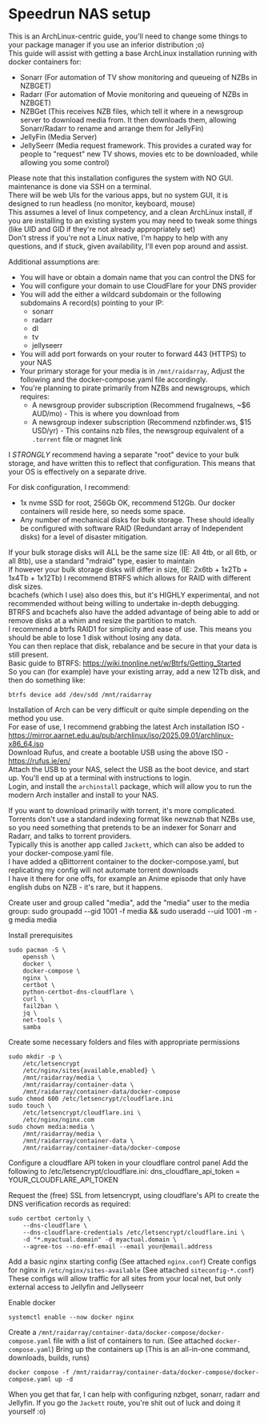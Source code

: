 # Speedrun NAS setup

This is an ArchLinux-centric guide, you'll need to change some things to your package manager if you use an inferior distribution ;o)  
This guide will assist with getting a base ArchLinux installation running with docker containers for:  
- Sonarr (For automation of TV show monitoring and queueing of NZBs in NZBGET)
- Radarr (For automation of Movie monitoring and queueing of NZBs in NZBGET)
- NZBGet (This receives NZB files, which tell it where in a newsgroup server to download media from. It then downloads them, allowing Sonarr/Radarr to rename and arrange them for JellyFin)
- JellyFin (Media Server)
- JellySeerr (Media request framework. This provides a curated way for people to "request" new TV shows, movies etc to be downloaded, while allowing you some control)

Please note that this installation configures the system with NO GUI. maintenance is done via SSH on a terminal.  
There will be web UIs for the various apps, but no system GUI, it is designed to run headless (no monitor, keyboard, mouse)  
This assumes a level of linux competency, and a clean ArchLinux install, if you are installing to an existing system you may need to tweak some things (like UID and GID if they're not already appropriately set)  
Don't stress if you're not a Linux native, I'm happy to help with any questions, and if stuck, given availability, I'll even pop around and assist.  
  
Additional assumptions are:  
  
- You will have or obtain a domain name that you can control the DNS for
- You will configure your domain to use CloudFlare for your DNS provider
- You will add the either a wildcard subdomain or the following subdomains A record(s) pointing to your IP:
  - sonarr
  - radarr
  - dl
  - tv
  - jellyseerr
- You will add port forwards on your router to forward 443 (HTTPS) to your NAS
- Your primary storage for your media is in `/mnt/raidarray`, Adjust the following and the docker-compose.yaml file accordingly.
- You're planning to pirate primarily from NZBs and newsgroups, which requires:
  - A newsgroup provider subscription (Recommend frugalnews, ~$6 AUD/mo) - This is where you download from
  - A newsgroup indexer subscription  (Recommend nzbfinder.ws, $15 USD/yr) - This contains nzb files, the newsgroup equivalent of a `.torrent` file or magnet link

I *STRONGLY* recommend having a separate "root" device to your bulk storage, and have written this to reflect that configuration.
This means that your OS is effectively on a separate drive.

For disk configuration, I recommend:
- 1x nvme SSD for root, 256Gb OK, recommend 512Gb. Our docker containers will reside here, so needs some space.
- Any number of mechanical disks for bulk storage. These should ideally be configured with software RAID (Redundant array of Independent disks) for a level of disaster mitigation.

If your bulk storage disks will ALL be the same size (IE: All 4tb, or all 6tb, or all 8tb), use a standard "mdraid" type, easier to maintain  
If however your bulk storage disks will differ in size, (IE: 2x6tb + 1x2Tb + 1x4Tb + 1x12Tb) I recommend BTRFS which allows for RAID with different disk sizes.  
bcachefs (which I use) also does this, but it's HIGHLY experimental, and not recommended without being willing to undertake in-depth debugging.  
BTRFS and bcachefs also have the added advantage of being able to add or remove disks at a whim and resize the partition to match.  
I recommend a btrfs RAID1 for simplicity and ease of use. This means you should be able to lose 1 disk without losing any data.  
You can then replace that disk, rebalance and be secure in that your data is still present.  
Basic guide to BTRFS: https://wiki.tnonline.net/w/Btrfs/Getting_Started  
So you can (for example) have your existing array, add a new 12Tb disk, and then do something like:  
```
btrfs device add /dev/sdd /mnt/raidarray
```

Installation of Arch can be very difficult or quite simple depending on the method you use.  
For ease of use, I recommend grabbing the latest Arch installation ISO - https://mirror.aarnet.edu.au/pub/archlinux/iso/2025.09.01/archlinux-x86_64.iso  
Download Rufus, and create a bootable USB using the above ISO - https://rufus.ie/en/  
Attach the USB to your NAS, select the USB as the boot device, and start up. You'll end up at a terminal with instructions to login.  
Login, and install the `archinstall` package, which will allow you to run the modern Arch installer and install to your NAS.  
  
If you want to download primarily with torrent, it's more complicated.  
Torrents don't use a standard indexing format like newznab that NZBs use, so you need something that pretends to be an indexer for Sonarr and Radarr, and talks to torrent providers.  
Typically this is another app called `Jackett`, which can also be added to your docker-compose.yaml file.  
I have added a qBittorrent container to the docker-compose.yaml, but replicating my config will not automate torrent downloads  
I have it there for one offs, for example an Anime episode that only have english dubs on NZB - it's rare, but it happens.  

Create user and group called "media", add the "media" user to the media group:
    sudo groupadd --gid 1001 -f media && sudo useradd --uid 1001 -m -g media media

Install prerequisites
```
sudo pacman -S \
    openssh \
    docker \
    docker-compose \
    nginx \
    certbot \
    python-certbot-dns-cloudflare \
    curl \
    fail2ban \
    jq \
    net-tools \
    samba
```

Create some necessary folders and files with appropriate permissions
```
sudo mkdir -p \
    /etc/letsencrypt
    /etc/nginx/sites{available,enabled} \
    /mnt/raidarray/media \
    /mnt/raidarray/container-data \
    /mnt/raidarray/container-data/docker-compose
sudo chmod 600 /etc/letsencrypt/cloudflare.ini
sudo touch \
    /etc/letsencrypt/cloudflare.ini \
    /etc/nginx/nginx.com
sudo chown media:media \
    /mnt/raidarray/media \
    /mnt/raidarray/container-data \
    /mnt/raidarray/container-data/docker-compose
```
Configure a cloudflare API token in your cloudflare control panel
Add the following to /etc/letsencrypt/cloudflare.ini:
    dns_cloudflare_api_token = YOUR_CLOUDFLARE_API_TOKEN

Request the (free) SSL from letsencrypt, using cloudflare's API to create the DNS verification records as required:
```
sudo certbot certonly \
    --dns-cloudflare \
    --dns-cloudflare-credentials /etc/letsencrypt/cloudflare.ini \
    -d "*.myactual.domain" -d myactual.domain \
    --agree-tos --no-eff-email --email your@email.address
```

Add a basic nginx starting config (See attached `nginx.conf`)
Create configs for nginx in `/etc/nginx/sites-available` (See attached `siteconfig-*.conf`)
These configs will allow traffic for all sites from your local net, but only external access to Jellyfin and Jellyseerr


Enable docker
```
systemctl enable --now docker nginx
```

Create a `/mnt/raidarray/container-data/docker-compose/docker-compose.yaml` file with a list of containers to run. (See attached `docker-compose.yaml`)
Bring up the containers up (This is an all-in-one command, downloads, builds, runs)
```
docker compose -f /mnt/raidarray/container-data/docker-compose/docker-compose.yaml up -d
```

When you get that far, I can help with configuring nzbget, sonarr, radarr and Jellyfin.
If you go the `Jackett` route, you're shit out of luck and doing it yourself :o)
